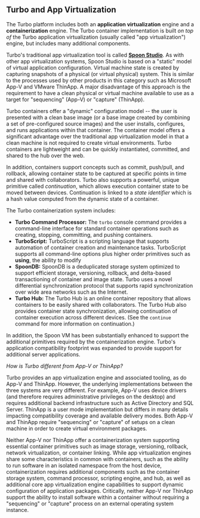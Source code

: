 ## Turbo and App Virtualization

The Turbo platform includes both an **application virtualization** engine and a **containerization** engine. The Turbo container implementation is
built *on top of* the Turbo application virtualization (usually called "app virtualization") engine, but includes many additional components.

Turbo's traditional app virtualization tool is called **[Spoon Studio](/studio)**. As with other app virtualization systems, Spoon Studio
is based on a "static" model of virtual application configuration. Virtual machine state is created by capturing snapshots of a physical
(or virtual physical) system. This is similar to the processes used by other products in this category such as Microsoft App-V and VMware ThinApp.
A major disadvantage of this approach is the requirement to have a clean physical or virtual machine available to use as a target
for "sequencing" (App-V) or "capture" (ThinApp).

Turbo containers offer a "dynamic" configuration model -- the user is presented with a clean base image (or a base image
created by combining a set of pre-configured source images) and the user installs, configures, and runs applications within that
container. The container model offers a significant advantage over the traditional app virtualization model in that a clean machine is
not required to create virtual environments. Turbo containers are lightweight and can be quickly instantiated, committed, and shared to the
hub over the web.

In addition, containers support concepts such as commit, push/pull, and rollback, allowing container state to be captured at specific
points in time and shared with collaborators. Turbo also supports a powerful, unique primitive called *continuation*, which allows 
execution container state to be moved between devices. Continuation is linked to a *state identifier* which is a hash value computed from
the dynamic state of a container.

The Turbo containerization system includes:

* **Turbo Command Processor:** The `turbo` console command provides a command-line interface for standard container
  operations such as creating, stopping, committing, and pushing containers.
* **TurboScript:** TurboScript is a scripting language that supports automation of container creation and maintenance tasks. TurboScript
  supports all command-line options plus higher order primitives such as **using**, the ability to modify 
* **SpoonDB:** SpoonDB is a deduplicated storage system optimized to support efficient storage, versioning, rollback, and 
  delta-based transactioning of container and image state. Turbo uses a novel differential synchronization protocol that supports rapid synchronization over wide area networks such as the Internet.
* **Turbo Hub:** The Turbo Hub is an online container repository that allows containers to be easily shared with collaborators. The Turbo
  Hub also provides container state synchronization, allowing continuation of container execution across different devices. (See the `continue`
  command for more information on continuation.)

In addition, the Spoon VM has been substantially enhanced to support the additional primitives required by the containerization engine.
Turbo's application compatibility footprint was expanded to provide support for additional server applications.

*How is Turbo different from App-V or ThinApp?*

Turbo provides an app virtualization engine and associated tooling, as do App-V and ThinApp. However, the underlying implementations
between the three systems are very different. For example, App-V uses device drivers (and therefore requires administrative privileges
on the desktop) and requires additional backend infrastructure such as Active Directory and SQL Server. ThinApp is a user mode
implementation but differs in many details impacting compatibility coverage and available delivery modes. Both App-V and ThinApp require
"sequencing" or "capture" of setups on a clean machine in order to create virtual environment packages.

Neither App-V nor ThinApp offer a containerization system supporting essential container primitives such as image storage,
versioning, rollback, network virtualization, or container linking. While app virtualization engines share some characteristics
in common with containers, such as the ability to run software in an isolated namespace from the host device, containerization requires
additional components such as the container storage system, command processor, scripting engine, and hub, as well as additional core app
virtualization engine capabilities to support dynamic configuration of application packages. Critically, neither App-V nor ThinApp
support the ability to install software within a container without requiring a "sequencing" or "capture" process on an external
operating system instance.

